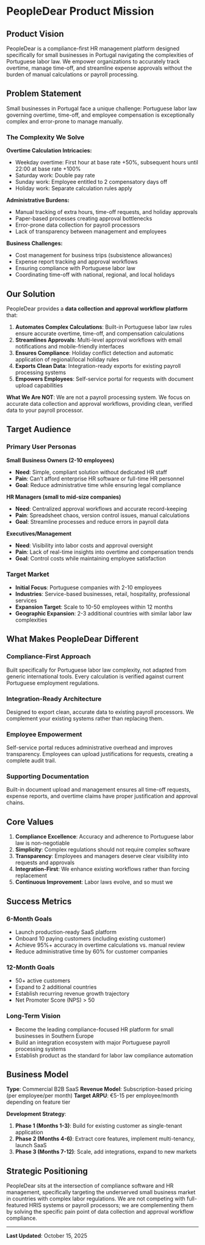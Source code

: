 # PeopleDear Product Mission

## Product Vision

PeopleDear is a compliance-first HR management platform designed specifically for small businesses in Portugal navigating the complexities of Portuguese labor law. We empower organizations to accurately track overtime, manage time-off, and streamline expense approvals without the burden of manual calculations or payroll processing.

## Problem Statement

Small businesses in Portugal face a unique challenge: Portuguese labor law governing overtime, time-off, and employee compensation is exceptionally complex and error-prone to manage manually.

### The Complexity We Solve

**Overtime Calculation Intricacies:**
- Weekday overtime: First hour at base rate +50%, subsequent hours until 22:00 at base rate +100%
- Saturday work: Double pay rate
- Sunday work: Employee entitled to 2 compensatory days off
- Holiday work: Separate calculation rules apply

**Administrative Burdens:**
- Manual tracking of extra hours, time-off requests, and holiday approvals
- Paper-based processes creating approval bottlenecks
- Error-prone data collection for payroll processors
- Lack of transparency between management and employees

**Business Challenges:**
- Cost management for business trips (subsistence allowances)
- Expense report tracking and approval workflows
- Ensuring compliance with Portuguese labor law
- Coordinating time-off with national, regional, and local holidays

## Our Solution

PeopleDear provides a **data collection and approval workflow platform** that:

1. **Automates Complex Calculations**: Built-in Portuguese labor law rules ensure accurate overtime, time-off, and compensation calculations
2. **Streamlines Approvals**: Multi-level approval workflows with email notifications and mobile-friendly interfaces
3. **Ensures Compliance**: Holiday conflict detection and automatic application of regional/local holiday rules
4. **Exports Clean Data**: Integration-ready exports for existing payroll processing systems
5. **Empowers Employees**: Self-service portal for requests with document upload capabilities

**What We Are NOT**: We are not a payroll processing system. We focus on accurate data collection and approval workflows, providing clean, verified data to your payroll processor.

## Target Audience

### Primary User Personas

**Small Business Owners (2-10 employees)**
- **Need**: Simple, compliant solution without dedicated HR staff
- **Pain**: Can't afford enterprise HR software or full-time HR personnel
- **Goal**: Reduce administrative time while ensuring legal compliance

**HR Managers (small to mid-size companies)**
- **Need**: Centralized approval workflows and accurate record-keeping
- **Pain**: Spreadsheet chaos, version control issues, manual calculations
- **Goal**: Streamline processes and reduce errors in payroll data

**Executives/Management**
- **Need**: Visibility into labor costs and approval oversight
- **Pain**: Lack of real-time insights into overtime and compensation trends
- **Goal**: Control costs while maintaining employee satisfaction

### Target Market

- **Initial Focus**: Portuguese companies with 2-10 employees
- **Industries**: Service-based businesses, retail, hospitality, professional services
- **Expansion Target**: Scale to 10-50 employees within 12 months
- **Geographic Expansion**: 2-3 additional countries with similar labor law complexities

## What Makes PeopleDear Different

### Compliance-First Approach
Built specifically for Portuguese labor law complexity, not adapted from generic international tools. Every calculation is verified against current Portuguese employment regulations.

### Integration-Ready Architecture
Designed to export clean, accurate data to existing payroll processors. We complement your existing systems rather than replacing them.

### Employee Empowerment
Self-service portal reduces administrative overhead and improves transparency. Employees can upload justifications for requests, creating a complete audit trail.

### Supporting Documentation
Built-in document upload and management ensures all time-off requests, expense reports, and overtime claims have proper justification and approval chains.

## Core Values

1. **Compliance Excellence**: Accuracy and adherence to Portuguese labor law is non-negotiable
2. **Simplicity**: Complex regulations should not require complex software
3. **Transparency**: Employees and managers deserve clear visibility into requests and approvals
4. **Integration-First**: We enhance existing workflows rather than forcing replacement
5. **Continuous Improvement**: Labor laws evolve, and so must we

## Success Metrics

### 6-Month Goals
- Launch production-ready SaaS platform
- Onboard 10 paying customers (including existing customer)
- Achieve 95%+ accuracy in overtime calculations vs. manual review
- Reduce administrative time by 60% for customer companies

### 12-Month Goals
- 50+ active customers
- Expand to 2 additional countries
- Establish recurring revenue growth trajectory
- Net Promoter Score (NPS) > 50

### Long-Term Vision
- Become the leading compliance-focused HR platform for small businesses in Southern Europe
- Build an integration ecosystem with major Portuguese payroll processing systems
- Establish product as the standard for labor law compliance automation

## Business Model

**Type**: Commercial B2B SaaS
**Revenue Model**: Subscription-based pricing (per employee/per month)
**Target ARPU**: €5-15 per employee/month depending on feature tier

**Development Strategy**:
1. **Phase 1 (Months 1-3)**: Build for existing customer as single-tenant application
2. **Phase 2 (Months 4-6)**: Extract core features, implement multi-tenancy, launch SaaS
3. **Phase 3 (Months 7-12)**: Scale, add integrations, expand to new markets

## Strategic Positioning

PeopleDear sits at the intersection of compliance software and HR management, specifically targeting the underserved small business market in countries with complex labor regulations. We are not competing with full-featured HRIS systems or payroll processors; we are complementing them by solving the specific pain point of data collection and approval workflow compliance.

---

**Last Updated**: October 15, 2025
